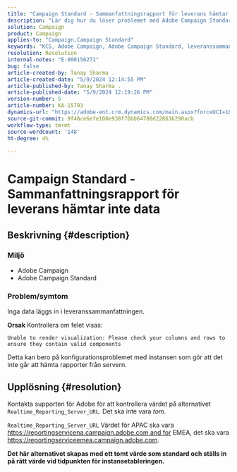 ```yaml
---
title: "Campaign Standard - Sammanfattningsrapport för leverans hämtar inte data"
description: "Lär dig hur du löser problemet med Adobe Campaign Standard där inga data kommer in i leveranssammanfattningen."
solution: Campaign
product: Campaign
applies-to: "Campaign,Campaign Standard"
keywords: "KCS, Adobe Campaign, Adobe Campaign Standard, leveranssammanfattningsrapport, hämtar inte data, felsökning, Realtime_Reporting_Server_URL"
resolution: Resolution
internal-notes: "E-000156271"
bug: false
article-created-by: Tanay Sharma .
article-created-date: "5/9/2024 12:14:55 PM"
article-published-by: Tanay Sharma .
article-published-date: "5/9/2024 12:19:26 PM"
version-number: 5
article-number: KA-15793
dynamics-url: "https://adobe-ent.crm.dynamics.com/main.aspx?forceUCI=1&pagetype=entityrecord&etn=knowledgearticle&id=a7e082ba-fd0d-ef11-9f89-000d3a345e57"
source-git-commit: 9f48ce6efe108e938f76bb64788d228636290acb
workflow-type: tm+mt
source-wordcount: '148'
ht-degree: 4%

---
```


# Campaign Standard - Sammanfattningsrapport för leverans hämtar inte data

## Beskrivning {#description}


### Miljö

- Adobe Campaign
- Adobe Campaign Standard


### Problem/symtom

Inga data läggs in i leveranssammanfattningen.

<b>Orsak</b>
Kontrollera om felet visas:


```
Unable to render visualization: Please check your columns and rows to ensure they contain valid components
```


Detta kan bero på konfigurationsproblemet med instansen som gör att det inte går att hämta rapporter från servern.


## Upplösning {#resolution}


Kontakta supporten för Adobe för att kontrollera värdet på alternativet `Realtime_Reporting_Server_URL`. Det ska inte vara *tom*.

`Realtime_Reporting_Server_URL` Värdet för APAC ska vara https://reportingservicena.campaign.adobe.com and for EMEA, det ska vara https://reportingserviceemea.campaign.adobe.com.

<b>Det här alternativet skapas med ett tomt värde som standard och ställs in på rätt värde vid tidpunkten för instansetableringen.</b>
